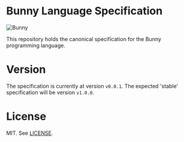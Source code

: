 # Bunny Language Specification

![Bunny][logo-image]

This repository holds the canonical specification for the Bunny programming language.

# Version

The specification is currently at version `v0.0.1`. The expected 'stable' specification will be version `v1.0.0`.

# License

MIT. See [LICENSE](LICENSE).

[logo-image]: https://camo.githubusercontent.com/f37c0d5d51478a1c4e9985f5773902a9fe2c18de/68747470733a2f2f692e70696e696d672e636f6d2f343734782f66302f31372f37362f66303137373666333334376164646535363465303266373136636234376262392d2d6d7974686963616c2d6372656174757265732d706978656c2d6172742e6a7067

